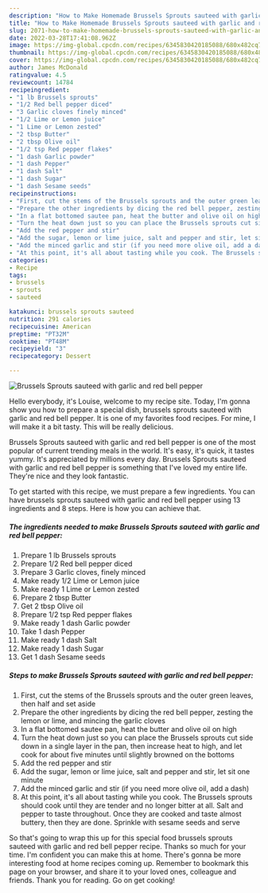 ```yaml
---
description: "How to Make Homemade Brussels Sprouts sauteed with garlic and red bell pepper"
title: "How to Make Homemade Brussels Sprouts sauteed with garlic and red bell pepper"
slug: 2071-how-to-make-homemade-brussels-sprouts-sauteed-with-garlic-and-red-bell-pepper
date: 2022-03-28T17:41:08.962Z
image: https://img-global.cpcdn.com/recipes/6345830420185088/680x482cq70/brussels-sprouts-sauteed-with-garlic-and-red-bell-pepper-recipe-main-photo.jpg
thumbnail: https://img-global.cpcdn.com/recipes/6345830420185088/680x482cq70/brussels-sprouts-sauteed-with-garlic-and-red-bell-pepper-recipe-main-photo.jpg
cover: https://img-global.cpcdn.com/recipes/6345830420185088/680x482cq70/brussels-sprouts-sauteed-with-garlic-and-red-bell-pepper-recipe-main-photo.jpg
author: James McDonald
ratingvalue: 4.5
reviewcount: 14784
recipeingredient:
- "1 lb Brussels sprouts"
- "1/2 Red bell pepper diced"
- "3 Garlic cloves finely minced"
- "1/2 Lime or Lemon juice"
- "1 Lime or Lemon zested"
- "2 tbsp Butter"
- "2 tbsp Olive oil"
- "1/2 tsp Red pepper flakes"
- "1 dash Garlic powder"
- "1 dash Pepper"
- "1 dash Salt"
- "1 dash Sugar"
- "1 dash Sesame seeds"
recipeinstructions:
- "First, cut the stems of the Brussels sprouts and the outer green leaves, then half and set aside"
- "Prepare the other ingredients by dicing the red bell pepper, zesting the lemon or lime, and mincing the garlic cloves"
- "In a flat bottomed sautee pan, heat the butter and olive oil on high"
- "Turn the heat down just so you can place the Brussels sprouts cut side down in a single layer in the pan, then increase heat to high, and let cook for about five minutes until slightly browned on the bottoms"
- "Add the red pepper and stir"
- "Add the sugar, lemon or lime juice, salt and pepper and stir, let sit one minute"
- "Add the minced garlic and stir (if you need more olive oil, add a dash)"
- "At this point, it's all about tasting while you cook. The Brussels sprouts should cook until they are tender and no longer bitter at all. Salt and pepper to taste throughout. Once they are cooked and taste almost buttery, then they are done. Sprinkle with sesame seeds and serve"
categories:
- Recipe
tags:
- brussels
- sprouts
- sauteed

katakunci: brussels sprouts sauteed 
nutrition: 291 calories
recipecuisine: American
preptime: "PT32M"
cooktime: "PT48M"
recipeyield: "3"
recipecategory: Dessert

---
```



![Brussels Sprouts sauteed with garlic and red bell pepper](https://img-global.cpcdn.com/recipes/6345830420185088/680x482cq70/brussels-sprouts-sauteed-with-garlic-and-red-bell-pepper-recipe-main-photo.jpg)

Hello everybody, it's Louise, welcome to my recipe site. Today, I'm gonna show you how to prepare a special dish, brussels sprouts sauteed with garlic and red bell pepper. It is one of my favorites food recipes. For mine, I will make it a bit tasty. This will be really delicious.

Brussels Sprouts sauteed with garlic and red bell pepper is one of the most popular of current trending meals in the world. It's easy, it's quick, it tastes yummy. It's appreciated by millions every day. Brussels Sprouts sauteed with garlic and red bell pepper is something that I've loved my entire life. They're nice and they look fantastic.




To get started with this recipe, we must prepare a few ingredients. You can have brussels sprouts sauteed with garlic and red bell pepper using 13 ingredients and 8 steps. Here is how you can achieve that.

<!--inarticleads1-->

##### The ingredients needed to make Brussels Sprouts sauteed with garlic and red bell pepper:

1. Prepare 1 lb Brussels sprouts
1. Prepare 1/2 Red bell pepper diced
1. Prepare 3 Garlic cloves, finely minced
1. Make ready 1/2 Lime or Lemon juice
1. Make ready 1 Lime or Lemon zested
1. Prepare 2 tbsp Butter
1. Get 2 tbsp Olive oil
1. Prepare 1/2 tsp Red pepper flakes
1. Make ready 1 dash Garlic powder
1. Take 1 dash Pepper
1. Make ready 1 dash Salt
1. Make ready 1 dash Sugar
1. Get 1 dash Sesame seeds




<!--inarticleads2-->

##### Steps to make Brussels Sprouts sauteed with garlic and red bell pepper:

1. First, cut the stems of the Brussels sprouts and the outer green leaves, then half and set aside
1. Prepare the other ingredients by dicing the red bell pepper, zesting the lemon or lime, and mincing the garlic cloves
1. In a flat bottomed sautee pan, heat the butter and olive oil on high
1. Turn the heat down just so you can place the Brussels sprouts cut side down in a single layer in the pan, then increase heat to high, and let cook for about five minutes until slightly browned on the bottoms
1. Add the red pepper and stir
1. Add the sugar, lemon or lime juice, salt and pepper and stir, let sit one minute
1. Add the minced garlic and stir (if you need more olive oil, add a dash)
1. At this point, it's all about tasting while you cook. The Brussels sprouts should cook until they are tender and no longer bitter at all. Salt and pepper to taste throughout. Once they are cooked and taste almost buttery, then they are done. Sprinkle with sesame seeds and serve




So that's going to wrap this up for this special food brussels sprouts sauteed with garlic and red bell pepper recipe. Thanks so much for your time. I'm confident you can make this at home. There's gonna be more interesting food at home recipes coming up. Remember to bookmark this page on your browser, and share it to your loved ones, colleague and friends. Thank you for reading. Go on get cooking!
